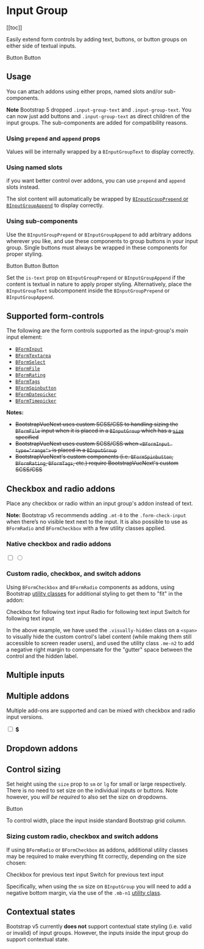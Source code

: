 # Input Group

<ClientOnly>
  <Teleport to=".bd-toc">

[[toc]]

  </Teleport>
</ClientOnly>

<div class="lead mb-5">

Easily extend form controls by adding text, buttons, or button groups on either side of textual inputs.

</div>

<HighlightCard>
  <!-- Using props -->
  <BInputGroup size="lg" prepend="$" append=".00">
    <BFormInput />
  </BInputGroup>
  <!-- Using slots -->
  <BInputGroup class="mt-3">
    <template #append>
      <BInputGroupText><strong class="text-danger">!</strong></BInputGroupText>
    </template>
    <BFormInput />
  </BInputGroup>
  <!-- Using components -->
  <BInputGroup prepend="Username" class="mt-3">
    <BFormInput />
    <BInputGroupAppend>
      <BButton variant="outline-success">Button</BButton>
      <BButton variant="info">Button</BButton>
    </BInputGroupAppend>
  </BInputGroup>
  <template #html>

```vue-html
<!-- Using props -->
<BInputGroup size="lg" prepend="$" append=".00">
  <BFormInput />
</BInputGroup>

<!-- Using slots -->
<BInputGroup class="mt-3">
  <template #append>
    <BInputGroupText><strong class="text-danger">!</strong></BInputGroupText>
  </template>
  <BFormInput />
</BInputGroup>

<!-- Using components -->
<BInputGroup prepend="Username" class="mt-3">
  <BFormInput />
  <BInputGroupAppend>
    <BButton variant="outline-success">Button</BButton>
    <BButton variant="info">Button</BButton>
  </BInputGroupAppend>
</BInputGroup>
```

  </template>
</HighlightCard>

## Usage

You can attach addons using either props, named slots and/or sub-components.

**Note** Bootstrap 5 dropped `.input-group-text` and `.input-group-text`. You can now just add buttons and `.input-group-text` as direct children of the input groups. The sub-components are added for compatibility reasons.

### Using `prepend` and `append` props

Values will be internally wrapped by a `BInputGroupText` to display correctly.

<HighlightCard>
  <BInputGroup prepend="$" append=".00">
    <BFormInput />
  </BInputGroup>
  <BInputGroup prepend="0" append="100" class="mt-3">
    <BFormInput type="range" min="0" max="100" />
  </BInputGroup>
  <template #html>

```vue-html
<BInputGroup prepend="$" append=".00">
  <BFormInput />
</BInputGroup>

<BInputGroup prepend="0" append="100" class="mt-3">
  <BFormInput type="range" min="0" max="100" />
</BInputGroup>
```

  </template>
</HighlightCard>

### Using named slots

if you want better control over addons, you can use `prepend` and `append` slots instead.

The slot content will automatically be wrapped by
[`BInputGroupPrepend` or `BInputGroupAppend`](#using-sub-components) to display correctly.

<HighlightCard>
  <BInputGroup>
    <template #prepend>
      <BInputGroupText >Username</BInputGroupText>
    </template>
    <BFormInput />
    <template #append>
      <BDropdown text="Dropdown" variant="success">
        <BDropdownItem>Action A</BDropdownItem>
        <BDropdownItem>Action B</BDropdownItem>
      </BDropdown>
    </template>
  </BInputGroup>
  <template #html>

```vue-html
<BInputGroup>
  <template #prepend>
    <BInputGroupText>Username</BInputGroupText>
  </template>
  <BFormInput />
  <template #append>
    <BDropdown text="Dropdown" variant="success">
      <BDropdownItem>Action A</BDropdownItem>
      <BDropdownItem>Action B</BDropdownItem>
    </BDropdown>
  </template>
</BInputGroup>
```

  </template>
</HighlightCard>

### Using sub-components

Use the `BInputGroupPrepend` or `BInputGroupAppend` to add arbitrary addons wherever you
like, and use these components to group buttons in your input group. Single buttons must always be
wrapped in these components for proper styling.

<HighlightCard>
  <BInputGroup>
    <BInputGroupPrepend>
      <BButton variant="outline-info">Button</BButton>
    </BInputGroupPrepend>
    <BFormInput type="number" min="0.00" />
    <BInputGroupAppend>
      <BButton variant="outline-secondary">Button</BButton>
      <BButton variant="outline-primary">Button</BButton>
    </BInputGroupAppend>
  </BInputGroup>
  <template #html>

```vue-html
<BInputGroup>
  <BInputGroupPrepend>
    <BButton variant="outline-info">Button</BButton>
  </BInputGroupPrepend>
  <BFormInput type="number" min="0.00" />
  <BInputGroupAppend>
    <BButton variant="outline-secondary">Button</BButton>
    <BButton variant="outline-primary">Button</BButton>
  </BInputGroupAppend>
</BInputGroup>
```

  </template>
</HighlightCard>

Set the `is-text` prop on `BInputGroupPrepend` or `BInputGroupAppend` if the content is
textual in nature to apply proper styling. Alternatively, place the `BInputGroupText`
subcomponent inside the `BInputGroupPrepend` or `BInputGroupAppend`.

## Supported form-controls

The following are the form controls supported as the input-group's _main_ input element:

- [`BFormInput`](/docs/components/form-input)
- [`BFormTextarea`](/docs/components/form-textarea)
- [`BFormSelect`](/docs/components/form-select)
- [`BFormFile`](/docs/components/form-file)
- [`BFormRating`](/docs/components/form-rating)
- [`BFormTags`](/docs/components/form-tags)
- [`BFormSpinbutton`](/docs/components/form-spinbutton)
- [`BFormDatepicker`](/docs/components/form-datepicker)
- [`BFormTimepicker`](/docs/components/form-timepicker)

**Notes:**

- ~~BootstrapVueNext uses custom SCSS/CSS to handling sizing the `BFormFile` input when it is placed
  in a `BInputGroup` which has a [`size`](#control-sizing) specified~~
- ~~BootstrapVueNext uses custom SCSS/CSS when `<BFormInput type="range">` is placed in a `BInputGroup`~~
- ~~BootstrapVueNext's custom components (i.e. `BFormSpinbutton`, `BFormRating`, `BFormTags`,
  etc.) require BootstrapVueNext's custom SCSS/CSS~~

## Checkbox and radio addons

Place any checkbox or radio within an input group's addon instead of text.

**Note:** Bootstrap v5 recommends adding `.mt-0` to the `.form-check-input` when there’s no visible text next to the input.
It is also possible to use as `BFormRadio` and `BFormCheckbox` with a few utility
classes applied.

### Native checkbox and radio addons

<HighlightCard>
  <BInputGroup class="mb-2">
    <BInputGroupPrepend is-text>
      <input type="checkbox" aria-label="Checkbox for following text input">
    </BInputGroupPrepend>
    <BFormInput aria-label="Text input with checkbox" />
  </BInputGroup>
  <BInputGroup>
    <BInputGroupPrepend is-text>
      <input type="radio" aria-label="Radio for following text input">
    </BInputGroupPrepend>
    <BFormInput aria-label="Text input with radio input" />
  </BInputGroup>
  <template #html>

```vue-html
<BInputGroup class="mb-2">
  <BInputGroupPrepend is-text>
    <input type="checkbox" aria-label="Checkbox for following text input" />
  </BInputGroupPrepend>
  <BFormInput aria-label="Text input with checkbox" />
</BInputGroup>

<BInputGroup>
  <BInputGroupPrepend is-text>
    <input type="radio" aria-label="Radio for following text input" />
  </BInputGroupPrepend>
  <BFormInput aria-label="Text input with radio input" />
</BInputGroup>
```

  </template>
</HighlightCard>

### Custom radio, checkbox, and switch addons

Using `BFormCheckbox` and `BFormRadio` components as addons, using Bootstrap
[utility classes](/docs/reference/utility-classes) for additional styling to get them to "fit" in
the addon:

<HighlightCard>
  <BInputGroup class="mb-2">
    <BInputGroupPrepend is-text>
      <BFormCheckbox class="me-n2">
        <span class="visually-hidden">Checkbox for following text input</span>
      </BFormCheckbox>
    </BInputGroupPrepend>
    <BFormInput aria-label="Text input with checkbox" />
  </BInputGroup>
  <BInputGroup class="mb-2">
    <BInputGroupPrepend is-text>
      <BFormRadio class="me-n2">
        <span class="visually-hidden">Radio for following text input</span>
      </BFormRadio>
    </BInputGroupPrepend>
    <BFormInput aria-label="Text input with radio input" />
  </BInputGroup>
  <BInputGroup>
    <BInputGroupPrepend is-text>
      <BFormCheckbox switch class="me-n2">
        <span class="visually-hidden">Switch for following text input</span>
      </BFormCheckbox>
    </BInputGroupPrepend>
    <BFormInput aria-label="Text input with switch" />
  </BInputGroup>
  <template #html>

```vue-html
<BInputGroup class="mb-2">
  <BInputGroupPrepend is-text>
    <BFormCheckbox class="me-n2">
      <span class="visually-hidden">Checkbox for following text input</span>
    </BFormCheckbox>
  </BInputGroupPrepend>
  <BFormInput aria-label="Text input with checkbox" />
</BInputGroup>

<BInputGroup class="mb-2">
  <BInputGroupPrepend is-text>
    <BFormRadio class="me-n2">
      <span class="visually-hidden">Radio for following text input</span>
    </BFormRadio>
  </BInputGroupPrepend>
  <BFormInput aria-label="Text input with radio input" />
</BInputGroup>

<BInputGroup>
  <BInputGroupPrepend is-text>
    <BFormCheckbox switch class="me-n2">
      <span class="visually-hidden">Switch for following text input</span>
    </BFormCheckbox>
  </BInputGroupPrepend>
  <BFormInput aria-label="Text input with switch" />
</BInputGroup>
```

  </template>
</HighlightCard>

In the above example, we have used the `.visually-hidden` class on a `<span>` to visually hide the custom
control's label content (while making them still accessible to screen reader users), and used the
utility class `.me-n2` to add a negative right margin to compensate for the "gutter" space between
the control and the hidden label.

## Multiple inputs

<HighlightCard>
  <BInputGroup prepend="First and last name" class="mb-2">
    <BFormInput aria-label="First name" />
    <BFormInput aria-label="Last name" />
  </BInputGroup>
  <template #html>

```vue-html
<BInputGroup prepend="First and last name" class="mb-2">
  <BFormInput aria-label="First name" />
  <BFormInput aria-label="Last name" />
</BInputGroup>
```

  </template>
</HighlightCard>

## Multiple addons

Multiple add-ons are supported and can be mixed with checkbox and radio input versions.

<HighlightCard>
  <BInputGroup prepend="Item">
    <BInputGroupPrepend is-text>
      <input type="checkbox" aria-label="Checkbox for following text input">
    </BInputGroupPrepend>
    <BInputGroupPrepend is-text><b>$</b></BInputGroupPrepend>
    <BFormInput type="number" aria-label="Text input with checkbox" />
  </BInputGroup>
  <template #html>

```vue-html
<BInputGroup prepend="Item">
  <BInputGroupPrepend is-text>
    <input type="checkbox" aria-label="Checkbox for following text input" />
  </BInputGroupPrepend>
  <BInputGroupPrepend is-text><b>$</b></BInputGroupPrepend>
  <BFormInput type="number" aria-label="Text input with checkbox" />
</BInputGroup>
```

  </template>
</HighlightCard>

## Dropdown addons

<HighlightCard>
  <BInputGroup>
    <template #prepend>
      <BDropdown text="Dropdown" variant="info">
        <BDropdownItem>Action A</BDropdownItem>
        <BDropdownItem>Action B</BDropdownItem>
      </BDropdown>
    </template>
    <BFormInput />
    <template #append>
      <BDropdown text="Dropdown" variant="outline-secondary" v-for="i in 2" :key="i">
        <BDropdownItem>Action C</BDropdownItem>
        <BDropdownItem>Action D</BDropdownItem>
      </BDropdown>
    </template>
  </BInputGroup>
  <template #html>

```vue-html
<BInputGroup>
  <template #prepend>
    <BDropdown text="Dropdown" variant="info">
      <BDropdownItem>Action A</BDropdownItem>
      <BDropdownItem>Action B</BDropdownItem>
    </BDropdown>
  </template>
  <BFormInput />
  <template #append>
    <BDropdown text="Dropdown" variant="outline-secondary" v-for="i in 2" :key="i">
      <BDropdownItem>Action C</BDropdownItem>
      <BDropdownItem>Action D</BDropdownItem>
    </BDropdown>
  </template>
</BInputGroup>
```

  </template>
</HighlightCard>

## Control sizing

Set height using the `size` prop to `sm` or `lg` for small or large respectively. There is no need
to set size on the individual inputs or buttons. Note however, you _will be required_ to also set
the size on dropdowns.

<HighlightCard>
  <BInputGroup
    v-for="size in ['sm','','lg']"
    :key="size"
    :size="size"
    class="mb-3"
    prepend="Label"
  >
    <BFormInput />
    <BInputGroupAppend>
      <BButton size="sm" text="Button" variant="success">Button</BButton>
    </BInputGroupAppend>
  </BInputGroup>
  <template #html>

```vue-html
<BInputGroup
  v-for="size in ['sm','','lg']"
  :key="size"
  :size="size"
  class="mb-3"
  prepend="Label"
>
  <BFormInput />
  <BInputGroupAppend>
    <BButton size="sm" text="Button" variant="success">Button</BButton>
  </BInputGroupAppend>
</BInputGroup>
```

  </template>
</HighlightCard>

To control width, place the input inside standard Bootstrap grid column.

### Sizing custom radio, checkbox and switch addons

If using `BFormRadio` or `BFormCheckbox` as addons, additional utility classes may be
required to make everything fit correctly, depending on the size chosen:

<HighlightCard>
  <BInputGroup size="sm" prepend="Small" class="mb-2">
    <BFormInput aria-label="Small text input with custom switch" />
    <BInputGroupAppend is-text>
    <BFormCheckbox switch class="me-n2 mb-n1">
        <span class="visually-hidden">Checkbox for previous text input</span>
    </BFormCheckbox>
    </BInputGroupAppend>
  </BInputGroup>
  <BInputGroup size="lg" prepend="Large" class="mb-2">
    <BFormInput aria-label="Large text input with switch" />
    <BInputGroupAppend is-text>
      <BFormCheckbox switch class="me-n2">
        <span class="visually-hidden">Switch for previous text input</span>
      </BFormCheckbox>
    </BInputGroupAppend>
  </BInputGroup>
  <template #html>

```vue-html
<BInputGroup size="sm" prepend="Small" class="mb-2">
  <BFormInput aria-label="Small text input with custom switch" />
  <BInputGroupAppend is-text>
    <BFormCheckbox switch class="me-n2 mb-n1">
      <span class="visually-hidden">Checkbox for previous text input</span>
    </BFormCheckbox>
  </BInputGroupAppend>
</BInputGroup>

<BInputGroup size="lg" prepend="Large" class="mb-2">
  <BFormInput aria-label="Large text input with switch" />
  <BInputGroupAppend is-text>
    <BFormCheckbox switch class="me-n2">
      <span class="visually-hidden">Switch for previous text input</span>
    </BFormCheckbox>
  </BInputGroupAppend>
</BInputGroup>
```

  </template>
</HighlightCard>

Specifically, when using the `sm` size on `BInputGroup` you will need to add a negative bottom
margin, via the use of the `.mb-n1` [utility class](/docs/reference/utility-classes).

## Contextual states

Bootstrap v5 currently **does not** support contextual state styling (i.e. valid or invalid) of
input groups. However, the inputs inside the input group do support contextual state.

<ComponentReference :data="data" />

<script setup lang="ts">
import {data} from '../../data/components/inputGroup.data'
import ComponentReference from '../../components/ComponentReference.vue'
import HighlightCard from '../../components/HighlightCard.vue'
import {
  BFormRadio,
  BFormCheckbox,
  BInputGroupPrepend,
  BDropdown,
  BDropdownItem,
  BCard,
  BCardBody,
  BButton,
  BInputGroupAppend,
  BInputGroup,
  BFormInput,
  BInputGroupText
} from 'bootstrap-vue-next'
</script>
